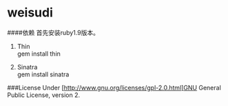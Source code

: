 weisudi
=======

####依赖
首先安装ruby1.9版本。

1. Thin  
  gem install thin
  
2. Sinatra  
  gem install sinatra

###License
Under [http://www.gnu.org/licenses/gpl-2.0.html]GNU General Public License, version 2.
